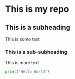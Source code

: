 # This is my repo
## This is a subheading
This is some text
### This is a sub-subheading
This is more text
```python
print("Hello World")
```